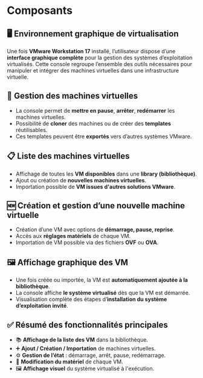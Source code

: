 # Composants

## **🖥️ Environnement graphique de virtualisation**

Une fois **VMware Workstation 17** installé, l’utilisateur dispose d’une **interface graphique complète** pour la gestion des systèmes d’exploitation virtualisés. Cette console regroupe l’ensemble des outils nécessaires pour manipuler et intégrer des machines virtuelles dans une infrastructure virtuelle.



## **🔄 Gestion des machines virtuelles**

- La console permet de **mettre en pause**, **arrêter**, **redémarrer** les machines virtuelles.
- Possibilité de **cloner** des machines ou de créer des **templates** réutilisables.
- Ces templates peuvent être **exportés** vers d’autres systèmes VMware.



## **📋 Liste des machines virtuelles**

- Affichage de toutes les **VM disponibles** dans une **library (bibliothèque)**.
- Ajout ou création de **nouvelles machines virtuelles**.
- Importation possible de **VM issues d'autres solutions VMware**.



## **🆕 Création et gestion d’une nouvelle machine virtuelle**

- Création d’une VM avec options de **démarrage, pause, reprise**.
- Accès aux **réglages matériels** de chaque VM.
- Importation de VM possible via des fichiers **OVF** ou **OVA**.



## **🖼️ Affichage graphique des VM**

- Une fois créée ou importée, la VM est **automatiquement ajoutée à la bibliothèque**.
- La console affiche **le système virtualisé** dès que la VM est démarrée.
- Visualisation complète des étapes d’**installation du système d’exploitation invité**.



## **✅ Résumé des fonctionnalités principales**

- 📚 **Affichage de la liste des VM** dans la bibliothèque.
- ➕ **Ajout / Création / Importation** de machines virtuelles.
- ⚙️ **Gestion de l’état** : démarrage, arrêt, pause, redémarrage.
- 🧩 **Modification du matériel** de chaque VM.
- 🖼️ **Affichage visuel** du système virtualisé à l'exécution.


